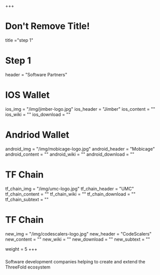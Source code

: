 +++
# Don't Remove Title!
title ="step 1"

# Step 1
header = "Software Partners"

# IOS Wallet
ios_img = "/img/jimber-logo.jpg"
ios_header = "Jimber"
ios_content = ""
ios_wiki = ""
ios_download = ""

# Andriod Wallet
android_img = "/img/mobicage-logo.jpg"
android_header = "Mobicage"
android_content = ""
android_wiki = ""
android_download = ""

# TF Chain
tf_chain_img = "/img/umc-logo.jpg"
tf_chain_header = "UMC"
tf_chain_content = ""
tf_chain_wiki = ""
tf_chain_download = ""
tf_chain_subtext = ""

# TF Chain
new_img = "/img/codescalers-logo.jpg"
new_header = "CodeScalers"
new_content = ""
new_wiki = ""
new_download = ""
new_subtext = ""

weight = 5
+++

###

Software development companies helping to create and extend the ThreeFold ecosystem
